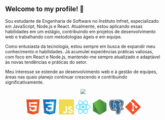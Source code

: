 ## Welcome to my profile! 👋

Sou estudante de Engenharia de Software no Instituto Infnet, especializado em JavaScript, Node.js e React. Atualmente, estou aplicando essas habilidades em um estágio, contribuindo em projetos de desenvolvimento web e trabalhando com metodologias ágeis e em equipe.

Como entusiasta da tecnologia, estou sempre em busca de expandir meu conhecimento e habilidades. Já acumulei experiências práticas valiosas, com foco em React e Node.js, mantendo-me sempre atualizado e adaptável às novas tendências e práticas do setor.

Meu interesse se estende ao desenvolvimento web e à gestão de equipes, áreas nas quais planejo continuar crescendo e contribuindo significativamente.

<p align="center"> <img src="https://github-readme-stats.vercel.app/api?username=victorgriggi0&theme=nord&show_icons=true&hide_border=true&count_private=true" /> </p>

<p align="center">
    <img align="center" alt="Victor-HTML" width="50" src="https://raw.githubusercontent.com/devicons/devicon/master/icons/html5/html5-original.svg">
    <img align="center" alt="Victor-CSS" width="50" src="https://raw.githubusercontent.com/devicons/devicon/master/icons/css3/css3-original.svg">
    <img align="center" alt="Victor-Js" width="50" src="https://raw.githubusercontent.com/devicons/devicon/master/icons/javascript/javascript-plain.svg">
    <img align="center" alt="Victor-React" width="50" src="https://raw.githubusercontent.com/devicons/devicon/master/icons/react/react-original.svg">
    <img align="center" alt="Victor-Node" width="50" src="https://raw.githubusercontent.com/devicons/devicon/master/icons/nodejs/nodejs-original.svg">
    <img align="center" alt="Victor-PostgreSQL" width="50" src="https://raw.githubusercontent.com/devicons/devicon/master/icons/postgresql/postgresql-original.svg">
    <img align="center" alt="Victor-Git" width="50" src="https://raw.githubusercontent.com/devicons/devicon/master/icons/git/git-original.svg"
</p>
